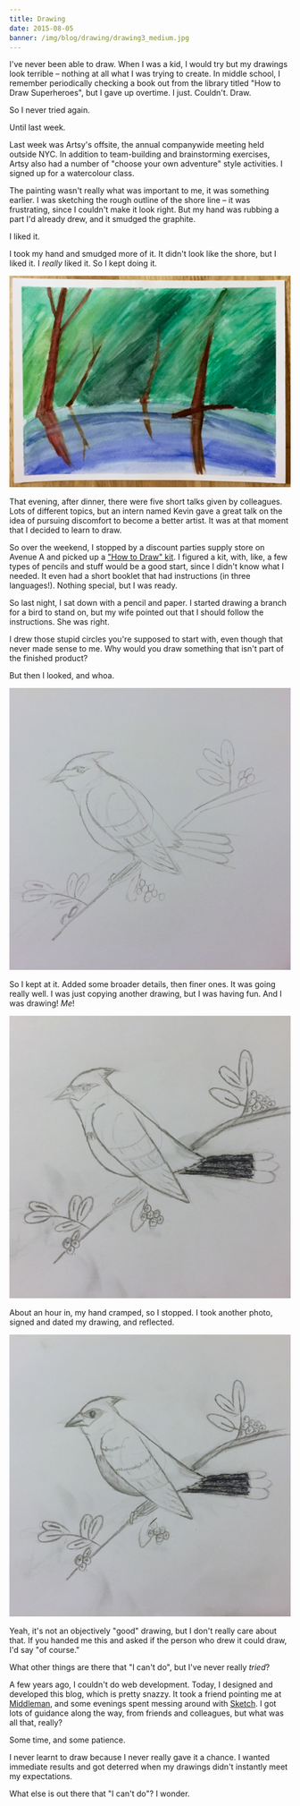 ```yaml
---
title: Drawing
date: 2015-08-05
banner: /img/blog/drawing/drawing3_medium.jpg
---
```


I've never been able to draw. When I was a kid, I would try but my drawings look terrible – nothing at all what I was trying to create. In middle school, I remember periodically checking a book out from the library titled "How to Draw Superheroes", but I gave up overtime. I just. Couldn't. Draw.

So I never tried again.

Until last week.

Last week was Artsy's offsite, the annual companywide meeting held outside NYC. In addition to team-building and brainstorming exercises, Artsy also had a number of "choose your own adventure" style activities. I signed up for a watercolour class.

<!-- Originally this had an embed of https://instagram.com/p/5xqxoLMT_n but the account is private now. -->

<!-- That's me, on the dock. -->

The painting wasn't really what was important to me, it was something earlier. I was sketching the rough outline of the shore line – it was frustrating, since I couldn't make it look right. But my hand was rubbing a part I'd already drew, and it smudged the graphite.

I liked it.

I took my hand and smudged more of it. It didn't look like the shore, but I liked it. I _really_ liked it. So I kept doing it.

![My watercolour](painting.jpg)

That evening, after dinner, there were five short talks given by colleagues. Lots of different topics, but an intern named Kevin gave a great talk on the idea of pursuing discomfort to become a better artist. It was at that moment that I decided to learn to draw.

So over the weekend, I stopped by a discount parties supply store on Avenue A and picked up a ["How to Draw" kit](http://www.dickblick.com/products/generals-drawing-pencil-set-no-30/). I figured a kit, with, like, a few types of pencils and stuff would be a good start, since I didn't know what I needed. It even had a short booklet that had instructions (in three languages!). Nothing special, but I was ready.

So last night, I sat down with a pencil and paper. I started drawing a branch for a bird to stand on, but my wife pointed out that I should follow the instructions. She was right.

I drew those stupid circles you're supposed to start with, even though that never made sense to me. Why would you draw something that isn't part of the finished product?

But then I looked, and whoa.

![First sketches](drawing1.jpg)

So I kept at it. Added some broader details, then finer ones. It was going really well. I was just copying another drawing, but I was having fun. And I was drawing! _Me_!

![Intermediate sketches](drawing2.jpg)

About an hour in, my hand cramped, so I stopped. I took another photo, signed and dated my drawing, and reflected.

![Final sketch](drawing3.jpg)

Yeah, it's not an objectively "good" drawing, but I don't really care about that. If you handed me this and asked if the person who drew it could draw, I'd say "of course."

What other things are there that "I can't do", but I've never really _tried_?

A few years ago, I couldn't do web development. Today, I designed and developed this blog, which is pretty snazzy. It took a friend pointing me at [Middleman](http://middlemanapp.com), and some evenings spent messing around with [Sketch](http://bohemiancoding.com/sketch/). I got lots of guidance along the way, from friends and colleagues, but what was all that, really?

Some time, and some patience.

I never learnt to draw because I never really gave it a chance. I wanted immediate results and got deterred when my drawings didn't instantly meet my expectations.

What else is out there that "I can't do"? I wonder.

